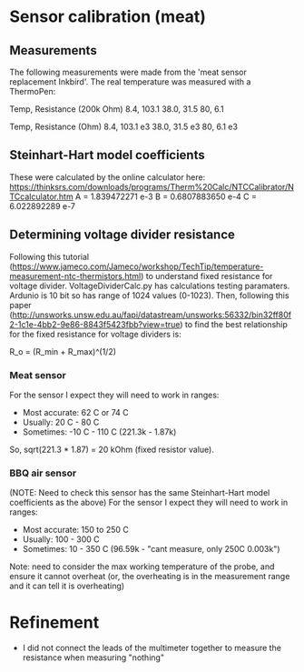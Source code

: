 # Sensor calibration (meat)

## Measurements
The following measurements were made from the 'meat sensor replacement Inkbird'. The real temperature was measured with a ThermoPen:

Temp, Resistance (200k Ohm)
8.4, 103.1
38.0, 31.5
80, 6.1

Temp, Resistance (Ohm)
8.4, 103.1 e3
38.0, 31.5 e3
80, 6.1 e3

## Steinhart-Hart model coefficients
These were calculated by the online calculator here: https://thinksrs.com/downloads/programs/Therm%20Calc/NTCCalibrator/NTCcalculator.htm
A = 1.839472271 e-3
B = 0.6807883650 e-4
C = 6.022892289 e-7

## Determining voltage divider resistance
Following this tutorial (https://www.jameco.com/Jameco/workshop/TechTip/temperature-measurement-ntc-thermistors.html) to understand fixed resistance for voltage divider. VoltageDividerCalc.py has calculations testing paramaters. Ardunio is 10 bit so has range of 1024 values (0-1023). Then, following this paper (http://unsworks.unsw.edu.au/fapi/datastream/unsworks:56332/bin32ff80f2-1c1e-4bb2-9e86-8843f5423fbb?view=true) to find the best relationship for the fixed resistance for voltage dividers is:

R_o = (R_min + R_max)^(1/2)

### Meat sensor
For the sensor I expect they will need to work in ranges:
* Most accurate: 62 C or 74 C
* Usually: 20 C - 80 C
* Sometimes: -10 C - 110 C (221.3k - 1.87k)

So, sqrt(221.3 * 1.87) = 20 kOhm (fixed resistor value).

### BBQ air sensor
(NOTE: Need to check this sensor has the same Steinhart-Hart model coefficients as the above)
For the sensor I expect they will need to work in ranges:
* Most accurate: 150 to 250 C
* Usually: 100 - 300 C
* Sometimes: 10 - 350 C (96.59k - "cant measure, only 250C 0.003k")

Note: need to consider the max working temperature of the probe, and ensure it cannot overheat (or, the overheating is in the measurement range and it can tell it is overheating)

# Refinement
* I did not connect the leads of the multimeter together to measure the resistance when measuring "nothing"
